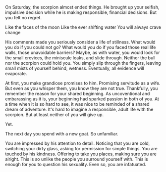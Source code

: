 On Saturday, the scorpion almost ended things. He brought up your selfish, impulsive decision while he is making responsible, financial decisions. But you felt no regret. 

Like the faces of the moon
Like the ever shifting water 
You will always crave change

His comments made you seriously consider a life of stillness. What would you do if you could not go? What would you do if you faced those real life walls, those unavoidable barriers? Maybe, as with water, you would look for the small crevices, the miniscule leaks, and slide through. Neither the bull nor the scorpion could hold you. You simply slip through the fingers, leaving small mists of yourself behind, wetness. Eventually, all evidence will evaporate. 

At first, you make grandiose promises to him. Promising servitude as a wife. But even as you whisper them, you know they are not true. Thankfully, you remember the reason for your shared beginning. As uncoventional and embarassing as it is, your beginning had sparked passion in both of you. At a time when it is so hard to see, it was nice to be reminded of a shared dream of adventure. It's hard to imagine a responsible, adult life with the scorpion. But at least neither of you will give up. 

Yet. 

The next day you spend with a new goat. So unfamiliar. 

You are impressed by his attention to detail. Noticing that you are cold, switching your dirty glass, asking for permission for simple things. You are touched by his kindness. Offering to take you places, making sure you are alright. This is so unlike the people you surround yourself with. This is enough for you to question his sexuality. Even so, you are infatuated. 